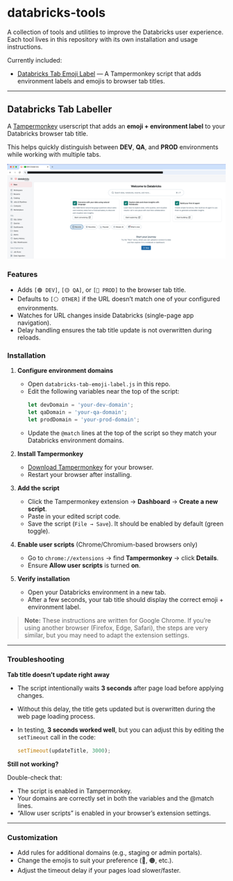 # databricks-tools

A collection of tools and utilities to improve the Databricks user experience.  
Each tool lives in this repository with its own installation and usage instructions.  

Currently included:  
- [Databricks Tab Emoji Label](#databricks-tab-emoji-label) — A Tampermonkey script that adds environment labels and emojis to browser tab titles.

---

## Databricks Tab Labeller

A [Tampermonkey](https://www.tampermonkey.net/) userscript that adds an **emoji + environment label** to your Databricks browser tab title.  

This helps quickly distinguish between **DEV**, **QA**, and **PROD** environments while working with multiple tabs.

![Tab Labeller](./tab-labeller/images/WorkingScript.png)

### Features
- Adds `[🟢 DEV]`, `[🟡 QA]`, or `[🔴 PROD]` to the browser tab title.  
- Defaults to `[⚪ OTHER]` if the URL doesn’t match one of your configured environments.  
- Watches for URL changes inside Databricks (single-page app navigation).  
- Delay handling ensures the tab title update is not overwritten during reloads.  

### Installation

1. **Configure environment domains**  
   - Open `databricks-tab-emoji-label.js` in this repo.  
   - Edit the following variables near the top of the script:  
     ```js
     let devDomain = 'your-dev-domain';
     let qaDomain = 'your-qa-domain';
     let prodDomain = 'your-prod-domain';
     ```  
   - Update the `@match` lines at the top of the script so they match your Databricks environment domains.

2. **Install Tampermonkey**  
   - [Download Tampermonkey](https://www.tampermonkey.net/) for your browser.  
   - Restart your browser after installing.

3. **Add the script**  
   - Click the Tampermonkey extension → **Dashboard** → **Create a new script**.  
   - Paste in your edited script code.  
   - Save the script (`File → Save`). It should be enabled by default (green toggle).

4. **Enable user scripts** (Chrome/Chromium-based browsers only)  
   - Go to `chrome://extensions` → find **Tampermonkey** → click **Details**.  
   - Ensure **Allow user scripts** is turned **on**.

5. **Verify installation**  
   - Open your Databricks environment in a new tab.  
   - After a few seconds, your tab title should display the correct emoji + environment label.  

> **Note:** These instructions are written for Google Chrome. If you’re using another browser (Firefox, Edge, Safari), the steps are very similar, but you may need to adapt the extension settings.

---

### Troubleshooting

**Tab title doesn’t update right away**  
- The script intentionally waits **3 seconds** after page load before applying changes.  
- Without this delay, the title gets updated but is overwritten during the web page loading process.
- In testing, **3 seconds worked well**, but you can adjust this by editing the `setTimeout` call in the code:  

  ```js
  setTimeout(updateTitle, 3000);
  ```

**Still not working?**

Double-check that:

- The script is enabled in Tampermonkey.
- Your domains are correctly set in both the variables and the @match lines.
- “Allow user scripts” is enabled in your browser’s extension settings.

---

### Customization

- Add rules for additional domains (e.g., staging or admin portals).
- Change the emojis to suit your preference (🔵, 🟠, etc.).
- Adjust the timeout delay if your pages load slower/faster.
